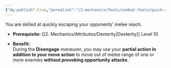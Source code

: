 ```yaml
---
{"dg-publish":true,"permalink":"/2-mechanics/feats/combat-feats/quick-retreat/","noteIcon":""}
---
```


You are skilled at quickly escaping your opponents’ melee reach.

- **Prerequisite:** [[2. Mechanics/Attributes/Dexterity\|Dexterity]] Level 10
    
- **Benefit:**  
    During the **Disengage** maneuver, you may use your **partial action in addition to your move action** to move out of melee range of one or more enemies **without provoking opportunity attacks**.